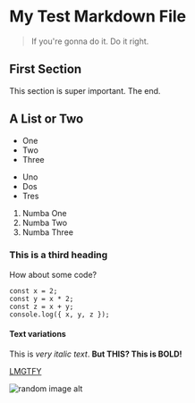 # My Test Markdown File

> If you're gonna do it.
> Do it right.

## First Section

This section is super important. The end.

## A List or Two

- One
- Two
- Three

* Uno
* Dos
* Tres

1. Numba One
2. Numba Two
3. Numba Three

### This is a third heading

How about some code?

```
const x = 2;
const y = x * 2;
const z = x + y;
console.log({ x, y, z });
```

#### Text variations

This is *very italic text*. **But THIS? This is BOLD!**

[LMGTFY](www.google.com)

![random image alt](https://picsum.photos/200/300)
